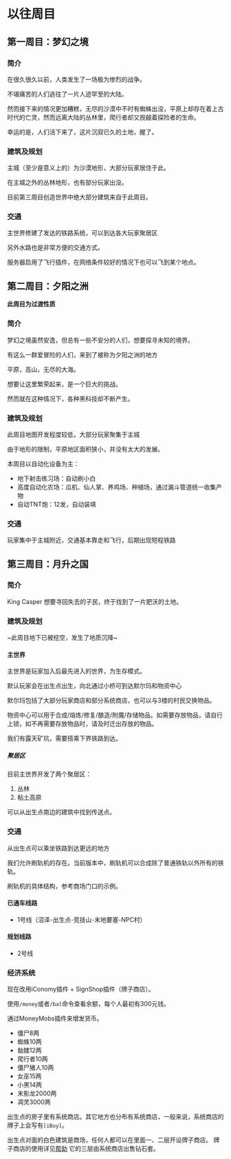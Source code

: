 以往周目
=====

第一周目：梦幻之境
-----
### 简介
在很久很久以前，人类发生了一场极为惨烈的战争。

不堪痛苦的人们逃往了一片人迹罕至的大陆。

然而接下来的情况更加糟糕，无尽的沙漠中不时有蜘蛛出没，平原上却存在着上古时代的亡灵，然而远离大陆的丛林里，爬行者却又觊觎着探险者的生命。

幸运的是，人们活下来了，这片沉寂已久的土地，醒了。

### 建筑及规划
主城（至少是意义上的）为沙漠地形，大部分玩家居住于此。

在主城之外的丛林地形，也有部分玩家出没。

目前第三周目创造世界中绝大部分建筑来自于此周目。

### 交通
主世界修建了发达的铁路系统，可以到达各大玩家聚居区

另外水路也是非常方便的交通方式。

服务器启用了飞行插件，在网络条件较好的情况下也可以飞到某个地点。

第二周目：夕阳之洲
-----
**此周目为过渡性质**

### 简介
梦幻之境虽然安逸，但总有一些不安分的人们，想要探寻未知的境界。

有这么一群爱冒险的人们，来到了被称为夕阳之洲的地方

平原，高山，无尽的大海。

想要让这里繁荣起来，是一个巨大的挑战。

然而就在这种情况下，各种黑科技却不断产生。

### 建筑及规划
此周目地图开发程度较低，大部分玩家聚集于主城

由于地形的限制，平原地区面积狭小，并没有太大的发展。

本周目以自动化设备为主：

* 地下射击练习场：自动刷小白
* 高度自动化农场：瓜机、仙人掌、养鸡场、种植场，通过漏斗管道统一收集产物
* 自动TNT炮：12发，自动装填

### 交通
玩家集中于主城附近，交通基本靠走和飞行，后期出现短程铁路

第三周目：月升之国
-----

### 简介
King Casper 想要寻回失去的子民，终于找到了一片肥沃的土地。

### 建筑及规划

~此周目地下已被挖空，发生了地质沉降~

#### 主世界
主世界是玩家加入后最先进入的世界，为生存模式。

默认玩家会在出生点出生，向北通过小桥可到达默尔玛和物资中心

默尔玛包括了大部分玩家商店和部分系统商店，也可以与3楼的村民交换物品。

物资中心可以用于合成/熔炼/修复/酿造/附魔/存储物品。如需要存放物品，请自行上锁，如不再需要存放物品时，请及时迁出存放的物品。

我们有露天矿坑，需要搭乘下界铁路到达。

##### 聚居区
目前主世界开发了两个聚居区：

1. 丛林
2. 粘土高原

可以从出生点南边的建筑中找到传送点。

### 交通
从出生点可以乘坐铁路到达更远的地方

我们允许刷轨机的存在。当前版本中，刷轨机可以合成除了普通铁轨以外所有的铁轨。

刷轨机的具体结构，参考商场门口的示例。

#### 已通车线路

* 1号线（沼泽-出生点-竞技山-末地要塞-NPC村）

#### 规划线路

* 2号线

### 经济系统

现在改用iConomy插件 + SignShop插件（牌子商店）。

使用`/money`或者`/bal`命令查看余额，每个人最初有300元钱。

通过MoneyMobs插件来增发货币。
* 僵尸8两
* 蜘蛛10两
* 骷髅12两
* 爬行者10两
* 僵尸猪人10两
* 女巫15两
* 小黑14两
* 末影龙2000两
* 凋灵3000两

出生点的房子里有系统商店。其它地方也分布有系统商店，一般来说，系统商店的牌子上会写有`[iBuy]`。

出生点对面的白色建筑是商场，任何人都可以在里面一、二层开设牌子商店。
牌子商店的使用详见[帮助](帮助.md)
它的三层由系统商店出售钻石套。


